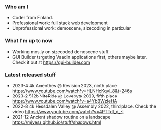 ### Who am I

* Coder from Finland.
* Professional work: full stack web development
* Unprofessional work: demoscene, sizecoding in particular

### What I'm up to now

* Working mostly on sizecoded demoscene stuff.
* GUI Builder targeting Vaadin applications first, others maybe later. Check it out at https://gui-builder.com

### Latest released stuff
  * 2023-4 4k Amenthes @ Revision 2023, ninth place https://www.youtube.com/watch?v=HLNHcKqvI_8&t=246s
  * 2023-2 512b NiteRide @ Lovebyte 2023, fifth place https://www.youtube.com/watch?v=a4YbBWzIeHA
  * 2022-8 4k Hessdalen Valley @ Assembly 2022, third place. Check the video https://www.youtube.com/watch?v=4PTTdl_d_zI
  * 2021-12 Ancient shadow routine on a landscape https://mjvesa.github.io/stuff/shadows.html

<!--
**mjvesa/mjvesa** is a ✨ _special_ ✨ repository because its `README.md` (this file) appears on your GitHub profile.

Here are some ideas to get you started:

- 🔭 I’m currently working on ...
- 🌱 I’m currently learning ...
- 👯 I’m looking to collaborate on ...
- 🤔 I’m looking for help with ...
- 💬 Ask me about ...
- 📫 How to reach me: ...
- 😄 Pronouns: ...
- ⚡ Fun fact: ...
-->
